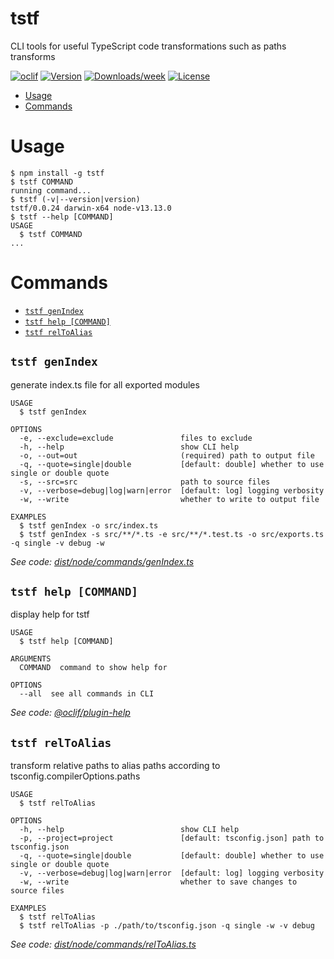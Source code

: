 tstf
====

CLI tools for useful TypeScript code transformations such as paths transforms

[![oclif](https://img.shields.io/badge/cli-oclif-brightgreen.svg)](https://oclif.io)
[![Version](https://img.shields.io/npm/v/tstf.svg)](https://npmjs.org/package/tstf)
[![Downloads/week](https://img.shields.io/npm/dw/tstf.svg)](https://npmjs.org/package/tstf)
[![License](https://img.shields.io/npm/l/tstf.svg)](https://github.com/joonhocho/tstf/blob/master/package.json)

<!-- toc -->
* [Usage](#usage)
* [Commands](#commands)
<!-- tocstop -->
# Usage
<!-- usage -->
```sh-session
$ npm install -g tstf
$ tstf COMMAND
running command...
$ tstf (-v|--version|version)
tstf/0.0.24 darwin-x64 node-v13.13.0
$ tstf --help [COMMAND]
USAGE
  $ tstf COMMAND
...
```
<!-- usagestop -->
# Commands
<!-- commands -->
* [`tstf genIndex`](#tstf-genindex)
* [`tstf help [COMMAND]`](#tstf-help-command)
* [`tstf relToAlias`](#tstf-reltoalias)

## `tstf genIndex`

generate index.ts file for all exported modules

```
USAGE
  $ tstf genIndex

OPTIONS
  -e, --exclude=exclude               files to exclude
  -h, --help                          show CLI help
  -o, --out=out                       (required) path to output file
  -q, --quote=single|double           [default: double] whether to use single or double quote
  -s, --src=src                       path to source files
  -v, --verbose=debug|log|warn|error  [default: log] logging verbosity
  -w, --write                         whether to write to output file

EXAMPLES
  $ tstf genIndex -o src/index.ts
  $ tstf genIndex -s src/**/*.ts -e src/**/*.test.ts -o src/exports.ts -q single -v debug -w
```

_See code: [dist/node/commands/genIndex.ts](https://github.com/joonhocho/tstf/blob/v0.0.24/dist/node/commands/genIndex.ts)_

## `tstf help [COMMAND]`

display help for tstf

```
USAGE
  $ tstf help [COMMAND]

ARGUMENTS
  COMMAND  command to show help for

OPTIONS
  --all  see all commands in CLI
```

_See code: [@oclif/plugin-help](https://github.com/oclif/plugin-help/blob/v3.1.0/src/commands/help.ts)_

## `tstf relToAlias`

transform relative paths to alias paths according to tsconfig.compilerOptions.paths

```
USAGE
  $ tstf relToAlias

OPTIONS
  -h, --help                          show CLI help
  -p, --project=project               [default: tsconfig.json] path to tsconfig.json
  -q, --quote=single|double           [default: double] whether to use single or double quote
  -v, --verbose=debug|log|warn|error  [default: log] logging verbosity
  -w, --write                         whether to save changes to source files

EXAMPLES
  $ tstf relToAlias
  $ tstf relToAlias -p ./path/to/tsconfig.json -q single -w -v debug
```

_See code: [dist/node/commands/relToAlias.ts](https://github.com/joonhocho/tstf/blob/v0.0.24/dist/node/commands/relToAlias.ts)_
<!-- commandsstop -->

